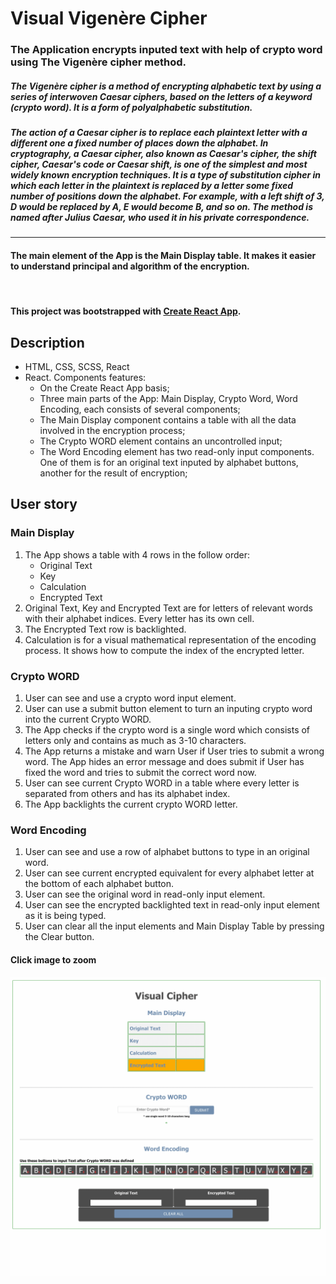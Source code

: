 # Visual Vigenère Cipher

### The Application encrypts inputed text with help of crypto word using The Vigenère cipher method.

##### The Vigenère cipher is a method of encrypting alphabetic text by using a series of interwoven Caesar ciphers, based on the letters of a keyword (crypto word). It is a form of polyalphabetic substitution.

##### The action of a Caesar cipher is to replace each plaintext letter with a different one a fixed number of places down the alphabet. In cryptography, a Caesar cipher, also known as Caesar's cipher, the shift cipher, Caesar's code or Caesar shift, is one of the simplest and most widely known encryption techniques. It is a type of substitution cipher in which each letter in the plaintext is replaced by a letter some fixed number of positions down the alphabet. For example, with a left shift of 3, D would be replaced by A, E would become B, and so on. The method is named after Julius Caesar, who used it in his private correspondence.

<hr>

#### The main element of the App is the Main Display table. It makes it easier to understand principal and algorithm of the encryption.

<br>

#### This project was bootstrapped with [Create React App](https://github.com/facebookincubator/create-react-app).

## Description

* HTML, CSS, SCSS, React
* React. Components features:
     * On the Create React App basis;
     * Three main parts of the App: Main Display, Crypto Word, Word Encoding, each consists of several components;        
     * The Main Display component contains a table with all the data involved in the encryption process;
     * The Crypto WORD element contains an uncontrolled input;
     * The Word Encoding element has two read-only input components. One of them is for an original text inputed by alphabet buttons, another for the result of encryption;

## User story
### Main Display
1.  The App shows a table with 4 rows in the follow order:
      * Original Text  
      * Key
      * Calculation
      * Encrypted Text
1.  Original Text, Key and Encrypted Text are for letters of relevant words with their alphabet indices. Every letter has its own cell.
1.  The Encrypted Text row is backlighted.
1.  Calculation is for a visual mathematical representation of the encoding process. It shows how to compute the index of the encrypted letter.  

### Crypto WORD
1.  User can see and use a crypto word input element.
1.  User can use a submit button element to turn an inputing crypto word into the current Crypto WORD.
1.  The App checks if the crypto word is a single word which consists of letters only and contains as much as 3-10 characters.  
1.  The App returns a mistake and warn User if User tries to submit a wrong word. The App hides an error message and does submit if User has fixed the word and tries to submit the correct word now.  
1.  User can see current Crypto WORD in a table where every letter is  separated from others and has its alphabet index.
1.  The App backlights the current crypto WORD letter.   

### Word Encoding
1.  User can see and use a row of alphabet buttons to type in an original word.
1.  User can see current encrypted equivalent for every alphabet letter at the bottom of each alphabet button.
1.  User can see the original word in read-only input element.
1.  User can see the encrypted backlighted text in read-only input element as it is being typed.
1.  User can clear all the input elements and Main Display Table by pressing the Clear button.

#### Click image to zoom
![Jest watch mode](https://raw.githubusercontent.com/vickochetkov/rct-cipher/master/public/10.gif)

